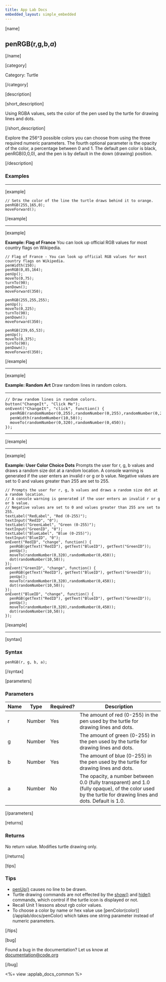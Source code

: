 ```yaml
---
title: App Lab Docs
embedded_layout: simple_embedded
---
```


[name]

## penRGB(r,g,b,*a*)

[/name]


[category]

Category: Turtle

[/category]

[description]

[short_description]

Using RGBA values, sets the color of the pen used by the turtle for drawing lines and dots.

[/short_description]

Explore the 256^3 possible colors you can choose from using the three required numeric parameters. The fourth optional parameter is the opacity of the color, a percentage between 0 and 1. The default pen color is black, penRGB(0,0,0), and the pen is by default in the down (drawing) position.

[/description]

### Examples
____________________________________________________

[example]

```
// Sets the color of the line the turtle draws behind it to orange.
penRGB(255,165,0);   
moveForward();
```

[/example]

____________________________________________________

[example]

**Example: Flag of France** You can look up official RGB values for most country flags on Wikipedia. 

```
// Flag of France - You can look up official RGB values for most country flags on Wikipedia.
penWidth(150);
penRGB(0,85,164);
penUp();
moveTo(0,75);
turnTo(90);
penDown();
moveForward(350);

penRGB(255,255,255);
penUp();
moveTo(0,225);
turnTo(90);
penDown();
moveForward(350);

penRGB(239,65,53);
penUp();
moveTo(0,375);
turnTo(90);
penDown();
moveForward(350);
```

[/example]

____________________________________________________

[example]

**Example: Random Art** Draw random lines in random colors.

<table>
<tr>
<td style="border-style:none; width:90%; padding:0px">
<pre>
// Draw random lines in random colors.
button("ChangeIt", "Click Me");
onEvent("ChangeIt", "click", function() {
  penRGB(randomNumber(0,255),randomNumber(0,255),randomNumber(0,255), randomNumber(0,100)/100);
  penWidth(randomNumber(10,50));
  moveTo(randomNumber(0,320),randomNumber(0,450));
});
</pre>
</td>
<td style="border-style:none; width:10%; padding:0px">
<img src='https://images.code.org/0bec52b8beb10ab09e0584dfc0a5936b-image-1445781152769.gif'>
</td>
</tr>
</table>

[/example]

____________________________________________________

[example]

**Example: User Color Choice Dots** Prompts the user for r, g, b values and draws a random size dot at a random location. A console warning is generated if the user enters an invalid r or g or b value. Negative values are set to 0 and values greater than 255 are set to 255. 

```
// Prompts the user for r, g, b values and draws a random size dot at a random location. 
// A console warning is generated if the user enters an invalid r or g or b value. 
// Negative values are set to 0 and values greater than 255 are set to 255.
textLabel("RedLabel", "Red (0-255)");
textInput("RedID", "0");
textLabel("GreenLabel", "Green (0-255)");
textInput("GreenID", "0");
textLabel("BlueLabel", "Blue (0-255)");
textInput("BlueID", "0");
onEvent("RedID", "change", function() {
  penRGB(getText("RedID"), getText("BlueID"), getText("GreenID"));
  penUp();
  moveTo(randomNumber(0,320),randomNumber(0,450));
  dot(randomNumber(10,50));
});
onEvent("GreenID", "change", function() {
  penRGB(getText("RedID"), getText("BlueID"), getText("GreenID"));
  penUp();
  moveTo(randomNumber(0,320),randomNumber(0,450));
  dot(randomNumber(10,50));
});
onEvent("BlueID", "change", function() {
  penRGB(getText("RedID"), getText("BlueID"), getText("GreenID"));
  penUp();
  moveTo(randomNumber(0,320),randomNumber(0,450));
  dot(randomNumber(10,50));
});
```

[/example]

____________________________________________________

[syntax]

### Syntax

```
penRGB(r, g, b, a);
```

[/syntax]

[parameters]

### Parameters

| Name  | Type | Required? | Description |
|-----------------|------|-----------|-------------|
| r | Number | Yes | The amount of red (0-255) in the pen used by the turtle for drawing lines and dots.  |
| g | Number | Yes | The amount of green (0-255) in the pen used by the turtle for drawing lines and dots.  |
| b | Number | Yes | The amount of blue (0-255) in the pen used by the turtle for drawing lines and dots.  |
| a | Number | No | The opacity, a number between 0.0 (fully transparent) and 1.0 (fully opaque), of the color used by the turtle for drawing lines and dots. Default is 1.0.  |

[/parameters]

[returns]

### Returns
No return value. Modifies turtle drawing only.

[/returns]

[tips]

### Tips
- [penUp()](/applab/docs/penUp) causes no line to be drawn.
- Turtle drawing commands are not effected by the [show()](/applab/docs/show) and [hide()](/applab/docs/hide) commands, which control if the turtle icon is displayed or not.
- Recall Unit 1 lessons about rgb color values.
- To choose a color by name or hex value use [penColor(color)] (/applab/docs/penColor) which takes one string parameter instead of numeric parameters.

[/tips]

[bug]

Found a bug in the documentation? Let us know at documentation@code.org

[/bug]

<%= view :applab_docs_common %>
